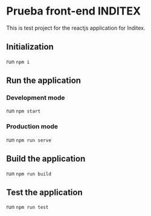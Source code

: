 # Prueba front-end INDITEX

This is test project for the reactjs application for Inditex.

## Initialization

run `npm i`

## Run the application

### Development mode

run `npm start`

### Production mode

run `npm run serve`

## Build the application

run `npm run build`

## Test the application

run `npm run test`
